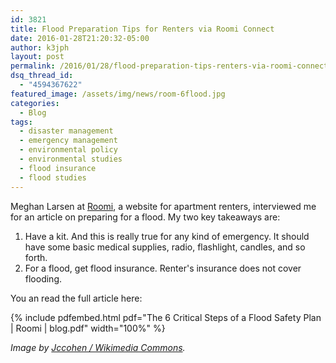 ```yaml
---
id: 3821
title: Flood Preparation Tips for Renters via Roomi Connect
date: 2016-01-28T21:20:32-05:00
author: k3jph
layout: post
permalink: /2016/01/28/flood-preparation-tips-renters-via-roomi-connect/
dsq_thread_id:
  - "4594367622"
featured_image: /assets/img/news/room-6flood.jpg
categories:
  - Blog
tags:
  - disaster management
  - emergency management
  - environmental policy
  - environmental studies
  - flood insurance
  - flood studies
---
```

Meghan Larsen at [Roomi](http://roomiapp.com/), a website for apartment renters, interviewed me for an article on preparing for a flood.  My two key takeaways are:

1.  Have a kit.  And this is really true for any kind of emergency.  It should have some basic medical supplies, radio, flashlight, candles, and so forth.
2.  For a flood, get flood insurance.  Renter's insurance does not cover flooding.

You an read the full article here:

{% include pdfembed.html pdf="The 6 Critical Steps of a Flood Safety Plan | Roomi | blog.pdf" width="100%" %}

_Image by [Jccohen / Wikimedia Commons](https://commons.wikimedia.org/wiki/File:Hurricane_Isabel_flood_damage_Maryland.jpg)._
